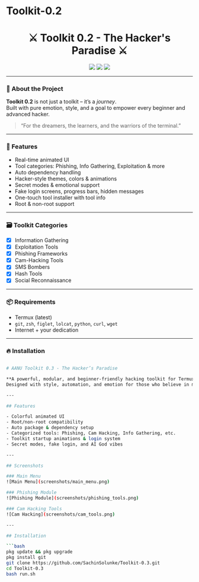 # Toolkit-0.2
<h1 align="center">⚔️ Toolkit 0.2 - The Hacker's Paradise ⚔️</h1>

<p align="center">
  <img src="https://img.shields.io/badge/Version-0.2-blue?style=for-the-badge">
  <img src="https://img.shields.io/badge/Made%20with-Termux-green?style=for-the-badge">
  <img src="https://img.shields.io/badge/Created%20by-Sachin%20%7C%20Anuj-red?style=for-the-badge">
</p>

---

### 🧠 About the Project

**Toolkit 0.2** is not just a toolkit – it’s a *journey*.  
Built with pure emotion, style, and a goal to empower every beginner and advanced hacker.

> “For the dreamers, the learners, and the warriors of the terminal.”

---

### 🚀 Features

- Real-time animated UI
- Tool categories: Phishing, Info Gathering, Exploitation & more
- Auto dependency handling
- Hacker-style themes, colors & animations
- Secret modes & emotional support
- Fake login screens, progress bars, hidden messages
- One-touch tool installer with tool info
- Root & non-root support

---

### 🗃️ Toolkit Categories

- [x] Information Gathering
- [x] Exploitation Tools
- [x] Phishing Frameworks
- [x] Cam-Hacking Tools
- [x] SMS Bombers
- [x] Hash Tools
- [x] Social Reconnaissance

---

### 📦 Requirements

- Termux (latest)
- `git`, `zsh`, `figlet`, `lolcat`, `python`, `curl`, `wget`
- Internet + your dedication

---

### 🔥 Installation

```bash

# AANU Toolkit 0.3 - The Hacker’s Paradise

**A powerful, modular, and beginner-friendly hacking toolkit for Termux.**  
Designed with style, automation, and emotion for those who believe in magic.

---

## Features

- Colorful animated UI
- Root/non-root compatibility
- Auto package & dependency setup
- Categorized tools: Phishing, Cam Hacking, Info Gathering, etc.
- Toolkit startup animations & login system
- Secret modes, fake login, and AI God vibes

---

## Screenshots

### Main Menu
![Main Menu](screenshots/main_menu.png)

### Phishing Module
![Phishing Module](screenshots/phishing_tools.png)

### Cam Hacking Tools
![Cam Hacking](screenshots/cam_tools.png)

---

## Installation

```bash
pkg update && pkg upgrade
pkg install git
git clone https://github.com/SachinSolunke/Toolkit-0.3.git
cd Toolkit-0.3
bash run.sh
